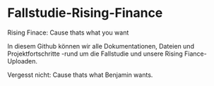 # Fallstudie-Rising-Finance
Rising Finace: Cause thats what you want

In diesem Github können wir alle Dokumentationen, Dateien und Projektfortschritte -rund um die Fallstudie und unsere Rising Fiance- Uploaden.

Vergesst nicht: Cause thats what Benjamin wants.
